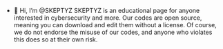 - 👋 Hi, I’m @SKEPTYZ
SKEPTYZ is an educational page for anyone interested in cybersecurity and more.
Our codes are open source, meaning you can download and edit them without a license.
Of course, we do not endorse the misuse of our codes, and anyone who violates this does so at their own risk.

